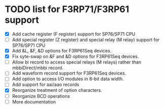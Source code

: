 TODO list for F3RP71/F3RP61 support
====

- [x] Add cache register (F register) support for SP76/SP71 CPU
- [ ] Add special register (Z register) and special relay (M relay) support for SP76/SP71 CPU
- [x] Add &L, &F, &D options for F3RP61Seq devices.
- [x] Fix syte-swap on &F and &D options for F3RP61Seq devices.
- [ ] Allow bi record to access special relays (M relays) rather than mbbiDirect/mbbi record.
- [ ] Add waveform record support for F3RP61Seq devices.
- [ ] Add option to access I/O modules in 8-bit data width.
- [ ] Add support for aai/aao records
- [x] Reorganize treatment of option characters.
- [ ] Reorganize BCD operations
- [ ] More documentation

